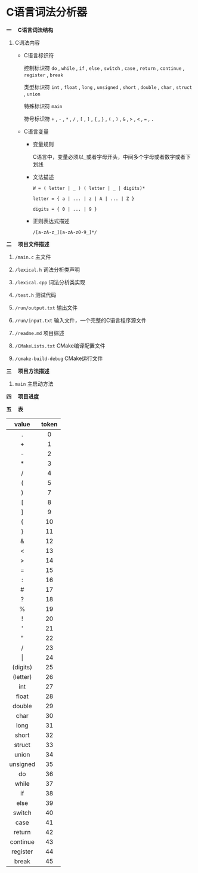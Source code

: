 # C语言词法分析器

**一&emsp; C语言词法结构**

1. C词法内容

    + C语言标识符
        
        控制标识符 `do` , `while` , `if` , `else` , `switch` , `case` , `return` , `continue` , `register` , `break`
        
        类型标识符 `int` , `float` , `long` , `unsigned` , `short` , `double` , `char` , `struct` , `union`
        
        特殊标识符 `main`
        
        符号标识符 `+` , `-` , `*` , `/` , `[` , `]` , `{` , `}` , `(` , `)` , `&` , `>` , `<` , `=` , `.`
         
     + C语言变量
        
        + 变量规则
            
            C语言中，变量必须以`_`或者字母开头，中间多个字母或者数字或者下划线
            
        + 文法描述
            
            `W = ( letter | _ ) ( letter | _ | digits)*`
            
            `letter = { a | ... | z | A | ... | Z }`
            
            `digits = { 0 | ... | 9 }`
            
        + 正则表达式描述
            
            `/[a-zA-z_][a-zA-z0-9_]*/`

**二&emsp; 项目文件描述**

1. `/main.c` 主文件

2. `/lexical.h` 词法分析类声明

3. `/lexical.cpp` 词法分析类实现

4. `/test.h` 测试代码

5. `/run/output.txt` 输出文件

6. `/run/input.txt` 输入文件，一个完整的C语言程序源文件

7. `/readme.md` 项目综述

8. `/CMakeLists.txt` CMake编译配置文件

9. `/cmake-build-debug` CMake运行文件

**三&emsp; 项目方法描述**

1. `main` 主启动方法

**四&emsp; 项目进度**

**五&emsp; 表**

| value | token |
| :---: | :---: |
|   .   |   0   |
|   +   |   1   |
|   -   |   2   |
|   *   |   3   |
|   /   |   4   |
|   (   |   5   |
|   )   |   7   |
|   [   |   8   |
|   ]   |   9   |
|   {   |   10  |
|   }   |   11  |
|   &   |   12  |
|   <   |   13  |
|   &#62;   |   14  |
|   =   |   15  |
|   :   |   16  |
|   #   |   17  |
|   ?   |   18  |
|   %   |   19  |
|   !   |   20  |
|   '   |   21  |
|   "   |   22  |
|   /   |   23  |
|   &#124;   |   24  |
|  (digits) |   25   |
|  (letter) |   26   |
|  int    |   27   |
|  float  |   28   |
|  double |   29   |
|  char   |   30   |
|  long   |   31   |
|  short  |   32   |
|  struct |   33   |
|  union  |   34   |
|  unsigned  |  35  |
|   do     |    36  |
|  while   |    37  |
|   if     |    38  |
|  else   |    39 |
|  switch |   40  |
|  case  |    41  |
|  return |   42  |
|  continue |   43  |
|  register |   44   |
|  break    |   45   |
